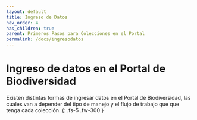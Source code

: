 ```yaml
---
layout: default
title: Ingreso de Datos
nav_order: 4
has_children: true
parent: Primeros Pasos para Colecciones en el Portal
permalink: /docs/ingresodatos
---
```



# Ingreso de datos en el Portal de Biodiversidad 

Existen distintas formas de ingresar datos en el Portal de Biodiversidad, las cuales van a depender del tipo de manejo y el flujo de trabajo que que tenga cada colección. 
{: .fs-5 .fw-300 }

